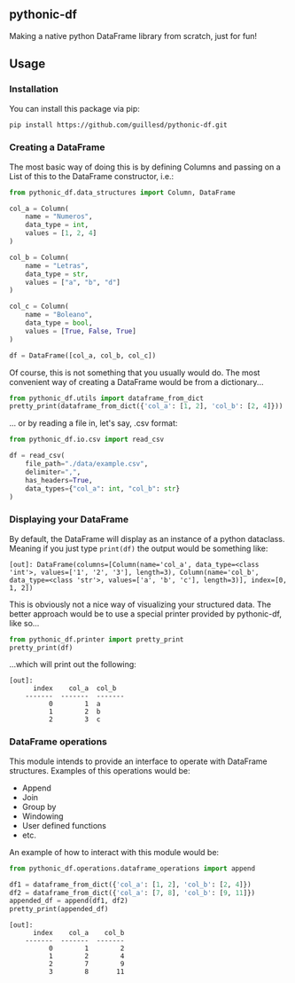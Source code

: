 ## pythonic-df

Making a native python DataFrame library from scratch, just for fun!

## Usage

### Installation
You can install this package via pip:
```bash
pip install https://github.com/guillesd/pythonic-df.git
```

### Creating a DataFrame

The most basic way of doing this is by defining Columns and passing on a List of this to the DataFrame constructor, i.e.:

```python
from pythonic_df.data_structures import Column, DataFrame

col_a = Column(
    name = "Numeros",
    data_type = int,
    values = [1, 2, 4]
)

col_b = Column(
    name = "Letras",
    data_type = str,
    values = ["a", "b", "d"]
)

col_c = Column(
    name = "Boleano",
    data_type = bool,
    values = [True, False, True]
)

df = DataFrame([col_a, col_b, col_c])
```

Of course, this is not something that you usually would do. The most convenient way of creating a DataFrame would be from a dictionary...

```python
from pythonic_df.utils import dataframe_from_dict
pretty_print(dataframe_from_dict({'col_a': [1, 2], 'col_b': [2, 4]}))
```

... or by reading a file in, let's say, .csv format:

```python
from pythonic_df.io.csv import read_csv

df = read_csv(
    file_path="./data/example.csv",
    delimiter=",",
    has_headers=True,
    data_types={"col_a": int, "col_b": str}
)
```

### Displaying your DataFrame

By default, the DataFrame will display as an instance of a python dataclass. Meaning if you just type `print(df)` the output would be something like:

```
[out]: DataFrame(columns=[Column(name='col_a', data_type=<class 'int'>, values=['1', '2', '3'], length=3), Column(name='col_b', data_type=<class 'str'>, values=['a', 'b', 'c'], length=3)], index=[0, 1, 2])
```

This is obviously not a nice way of visualizing your structured data. The better approach would be to use a special printer provided by pythonic-df, like so...

```python
from pythonic_df.printer import pretty_print
pretty_print(df)
```

...which will print out the following:

```
[out]:
      index    col_a  col_b
    -------  -------  -------
          0        1  a
          1        2  b
          2        3  c
```

### DataFrame operations

This module intends to provide an interface to operate with DataFrame structures. Examples of this operations would be:
- Append
- Join
- Group by
- Windowing
- User defined functions
- etc.

An example of how to interact with this module would be:
```python
from pythonic_df.operations.dataframe_operations import append

df1 = dataframe_from_dict({'col_a': [1, 2], 'col_b': [2, 4]})
df2 = dataframe_from_dict({'col_a': [7, 8], 'col_b': [9, 11]})
appended_df = append(df1, df2)
pretty_print(appended_df)
```

```
[out]:
      index    col_a    col_b
    -------  -------  -------
          0        1        2
          1        2        4
          2        7        9
          3        8       11
```